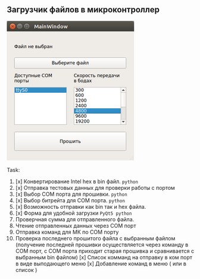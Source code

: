 ## Загрузчик файлов в микроконтроллер

![Загрузчик файлов в микроконтроллер](docs/img.png)


Task:

1. [x] Конвертирование Intel hex в bin файл. `python`
2. [x] Отправка тестовых данных для проверки работы с портом 
3. [x] Выбор COM порта для прошивки. `python`
4. [x] Выбор битрейта для COM порта. `python`
5. [x] Возможность отправки как bin так и hex файла.
6. [x] Форма для удобной загрузки `PyQt5 python`
7. Проверчная сумма для отправленного файла.
8. Чтение отправленных данных через COM порт
9. Отправка команд для МК по COM порту
10. Проверка последнего прошитого файла с выбранным файлом (получение последней прошивки осуществляется через команду в COM порт, с COM порта приходит старая прошивка и сравнивается с выбранным bin файлом)
[x]  Список комманд на отправку в ком порт в виде выподающего меню
[x]  Добавление команд в меню ( или в список )
